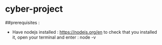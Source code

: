 # cyber-project

##prerequisites :

- Have nodejs installed : https://nodejs.org/en
to check that you installed it, open your terminal and enter :
node -v 


